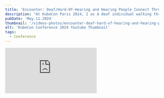 ```yaml
---
title: 'Encounter: Deaf/Hard-Of-Hearing and Hearing People Connect Through Sign Language'
description: "At KubeCon Paris 2024, I as A deaf individual walking through the booths encountered a hearing signer, sparking a heartwarming conversation about their shared love of sign language. The hearing signer reveals that She learned the sign language while studying in San Francisco and enjoys using it to connect with the deaf community. I express their gratitude and emphasize the importance of communication and understanding between both communities, regardless of fluency. The encounter leaves both individuals feeling inspired and connected."
pubDate: 'May.11.2024'
thumbnail: '/videos-photos/encounter-deaf-hard-of-hearing-and-hearing-people-connect-through-sign-language.webp'
alt: 'KubeCon Conference 2024 Youtube Thumbnail'
tags: 
  - Conference
---
```


<iframe 
  class="youtube-frame"
  src="https://www.youtube.com/embed/XOW28muPQbw?si=g2bY0VsqkjBfy_fb"
  title="YouTube video player" 
  frameborder="0"
  allow="accelerometer; autoplay; clipboard-write; encrypted-media; gyroscope; picture-in-picture; web-share"
  referrerpolicy="strict-origin-when-cross-origin"
  allowfullscreen>
</iframe>

